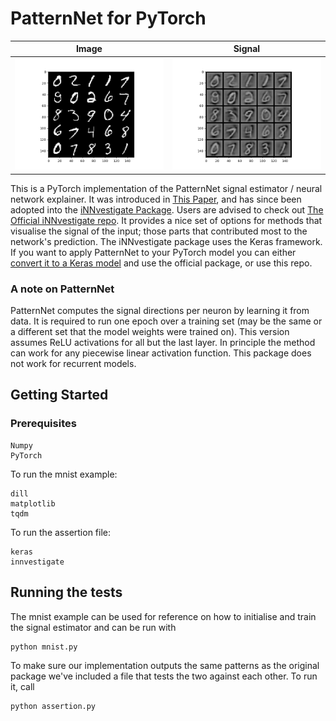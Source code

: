 # PatternNet for PyTorch

Image           |  Signal
:-------------------------:|:-------------------------:
![](images/mnist.png?raw=true "Image")  |  ![](images/mnist_signal.png?raw=true "Signal")

This is a PyTorch implementation of the PatternNet signal estimator / neural network explainer. It was introduced in [This Paper](https://arxiv.org/abs/1705.05598), and has since been adopted into the [iNNvestigate Package](https://arxiv.org/abs/1808.04260). Users are advised to check out [The Official iNNvestigate repo](https://github.com/albermax/innvestigate). It provides a nice set of options for methods that visualise the signal of the input; those parts that contributed most to the network's prediction. The iNNvestigate package uses the Keras framework. If you want to apply PatternNet to your PyTorch model you can either [convert it to a Keras model](https://github.com/nerox8664/pytorch2keras) and use the official package, or use this repo.

### A note on PatternNet
PatternNet computes the signal directions per neuron by learning it from data. It is required to run one epoch over a training set (may be the same or a different set that the model weights were trained on). This version assumes ReLU activations for all but the last layer. In principle the method can work for any piecewise linear activation function. This package does not work for recurrent models.

## Getting Started

### Prerequisites

```
Numpy
PyTorch
```

To run the mnist example:

```
dill
matplotlib
tqdm
```

To run the assertion file:

```
keras
innvestigate
```


## Running the tests

The mnist example can be used for reference on how to initialise and train the signal estimator and can be run with

```
python mnist.py
```

To make sure our implementation outputs the same patterns as the original package we've included a file that tests the two against each other. To run it, call

```
python assertion.py
```

